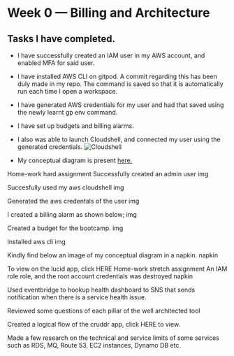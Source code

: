 # Week 0 — Billing and Architecture

## Tasks I have completed.
- I have successfully created an IAM user in my AWS account, and enabled MFA for said user.

- I have installed AWS CLI on gitpod. A commit regarding this has been duly made in my repo. The command is saved so that it is automatically run each time I open a workspace.

- I have generated AWS credentials for my user and had that saved using the newly learnt gp env command.


- I have set up budgets and billing alarms.

- I also was able to launch Cloudshell, and connected my user using the generated credentials.
![Cloudshell](../Materials/Screenshot%20(271).jpg)

- My conceptual diagram is present [here.](https://lucid.app/lucidchart/8314f318-8de0-4477-9825-ee0e537a8df7/edit?viewport_loc=-642%2C-120%2C1932%2C860%2C0_0&invitationId=inv_1cd030b5-9153-445a-805d-2f6c769d1198)

Home-work hard assignment
Successfully created an admin user img

Succesfully used my aws cloudshell img

Generated the aws credentals of the user img

I created a billing alarm as shown below; img

Created a budget for the bootcamp. img

Installed aws cli img

Kindly find below an image of my conceptual diagram in a napkin. napkin

To view on the lucid app, click HERE
Home-work stretch assignment
An IAM role role, and the root account credentials was destroyed napkin

Used eventbridge to hookup health dashboard to SNS that sends notification when there is a service health issue.

Reviewed some questions of each pillar of the well architected tool

Created a logical flow of the cruddr app, click HERE to view.

Made a few research on the technical and service limits of some services such as RDS, MQ, Route 53, EC2 instances, Dynamo DB etc.

